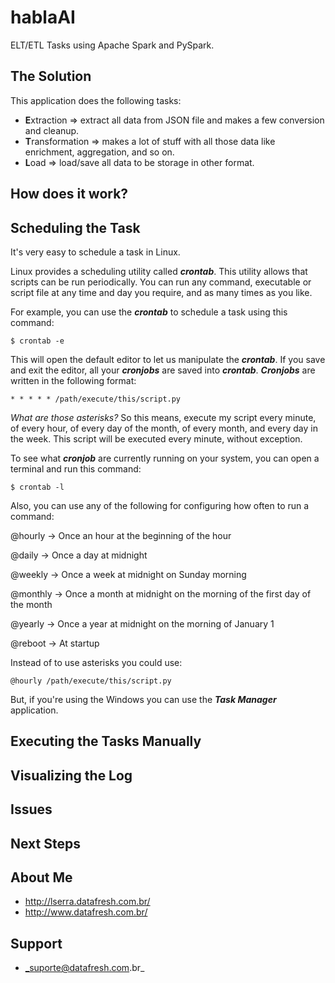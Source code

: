 # hablaAI

ELT/ETL Tasks using Apache Spark and PySpark.

## The Solution

This application does the following tasks:

- **E**xtraction => extract all data from JSON file and makes a few conversion and cleanup.
- **T**ransformation => makes a lot of stuff with all those data like enrichment, aggregation, and so on.
- **L**oad => load/save all data to be storage in other format.

## How does it work?

## Scheduling the Task

It's very easy to schedule a task in Linux.
 
Linux provides a scheduling utility called _**crontab**_. This utility allows that scripts can be run periodically. 
You can run any command, executable or script file at any time and day you require, and as many times as you like. 

For example, you can use the _**crontab**_ to schedule a task using this command:

```shell
$ crontab -e
```

This will open the default editor to let us manipulate the _**crontab**_. 
If you save and exit the editor, all your _**cronjobs**_ are saved into _**crontab**_. 
_**Cronjobs**_ are written in the following format:

```shell
* * * * * /path/execute/this/script.py
```

_What are those asterisks?_ 
So this means, execute my script every minute, of every hour, of every day of the month, of every month, and every day in the week.
This script will be executed every minute, without exception.

To see what _**cronjob**_ are currently running on your system, you can open a terminal and run this command:

```shell
$ crontab -l
```

Also, you can use any of the following for configuring how often to run a command:

@hourly -> Once an hour at the beginning of the hour

@daily -> Once a day at midnight

@weekly -> Once a week at midnight on Sunday morning

@monthly -> Once a month at midnight on the morning of the first day of the month

@yearly -> Once a year at midnight on the morning of January 1

@reboot -> At startup

Instead of to use asterisks you could use:

```shell
@hourly /path/execute/this/script.py
```

But, if you're using the Windows you can use the _**Task Manager**_ application. 

## Executing the Tasks Manually

## Visualizing the Log

## Issues

## Next Steps

## About Me

- http://lserra.datafresh.com.br/
- http://www.datafresh.com.br/

## Support

- _suporte@datafresh.com.br_

 